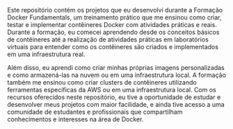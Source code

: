 Este repositório contém os projetos que eu desenvolvi durante a Formação Docker Fundamentals, um treinamento prático que me ensinou como criar, testar e implementar contêineres Docker com atividades práticas e reais. Durante a formação, eu comecei aprendendo desde os conceitos básicos de contêineres até a realização de atividades práticas em laboratórios virtuais para entender como os contêineres são criados e implementados em uma infraestrutura real.

Além disso, eu aprendi como criar minhas próprias imagens personalizadas e como armazená-las na nuvem ou em uma infraestrutura local. A formação também me ensinou como criar clusters de contêineres utilizando ferramentas específicas da AWS ou em uma infraestrutura local. Com os recursos oferecidos neste repositório, eu tive a oportunidade de estudar e desenvolver meus projetos com maior facilidade, e ainda tive acesso a uma comunidade de estudantes e profissionais que compartilham conhecimentos e interesses na área de Docker.
